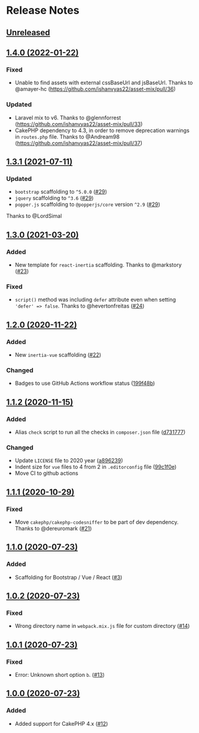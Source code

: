 # Release Notes

## [Unreleased](https://github.com/ishanvyas22/asset-mix/compare/1.4.0...master)

## [1.4.0 (2022-01-22)](https://github.com/ishanvyas22/asset-mix/compare/1.3.1...1.4.0)

### Fixed

- Unable to find assets with external cssBaseUrl and jsBaseUrl. Thanks to @amayer-hc (https://github.com/ishanvyas22/asset-mix/pull/36)

### Updated

- Laravel mix to v6. Thanks to @glennforrest (https://github.com/ishanvyas22/asset-mix/pull/33)
- CakePHP dependency to 4.3, in order to remove deprecation warnings in `routes.php` file. Thanks to @Andream98 (https://github.com/ishanvyas22/asset-mix/pull/37)

## [1.3.1 (2021-07-11)](https://github.com/ishanvyas22/asset-mix/compare/1.3.0...1.3.1)

### Updated
- `bootstrap` scaffolding to `^5.0.0` ([#29](https://github.com/ishanvyas22/asset-mix/pull/29))
- `jquery` scaffolding to `^3.6` ([#29](https://github.com/ishanvyas22/asset-mix/pull/29))
- `popper.js` scaffolding to `@popperjs/core` version `^2.9` ([#29](https://github.com/ishanvyas22/asset-mix/pull/29))

Thanks to @LordSimal

## [1.3.0 (2021-03-20)](https://github.com/ishanvyas22/asset-mix/compare/1.2.0...1.3.0)

### Added
- New template for `react-inertia` scaffolding. Thanks to @markstory ([#23](https://github.com/ishanvyas22/asset-mix/pull/23))

### Fixed
-  `script()` method was including `defer` attribute even when setting `'defer' => false`. Thanks to @hevertonfreitas ([#24](https://github.com/ishanvyas22/asset-mix/pull/24))

## [1.2.0 (2020-11-22)](https://github.com/ishanvyas22/asset-mix/compare/1.1.2...1.2.0)

### Added
- New `inertia-vue` scaffolding ([#22](https://github.com/ishanvyas22/asset-mix/pull/22))

### Changed
- Badges to use GitHub Actions workflow status ([199f48b](https://github.com/ishanvyas22/asset-mix/commit/199f48baa9aedbe5174edc9d99aa8eceaa35491b))

## [1.1.2 (2020-11-15)](https://github.com/ishanvyas22/asset-mix/compare/1.1.1...1.1.2)

### Added
- Alias `check` script to run all the checks in `composer.json` file ([d731777](https://github.com/ishanvyas22/asset-mix/commit/d7317779fc88d6cf50f2815c9606a279a59c9629))

### Changed
- Update `LICENSE` file to 2020 year ([a896239](https://github.com/ishanvyas22/asset-mix/commit/a896239b9fe2b22c5b885fa9405df4406e4d7907))
- Indent size for `vue` files to 4 from 2 in `.editorconfig` file ([99c1f0e](https://github.com/ishanvyas22/asset-mix/commit/99c1f0e71717826e93142ed7584cb33127a37793))
- Move CI to github actions

## [1.1.1 (2020-10-29)](https://github.com/ishanvyas22/asset-mix/compare/1.1.0...1.1.1)

### Fixed
- Move `cakephp/cakephp-codesniffer` to be part of dev dependency. Thanks to @dereuromark ([#21](https://github.com/ishanvyas22/asset-mix/pull/21))

## [1.1.0 (2020-07-23)](https://github.com/ishanvyas22/asset-mix/compare/1.0.2...1.1.0)

### Added
- Scaffolding for Bootstrap / Vue / React ([#3](https://github.com/ishanvyas22/asset-mix/issues/3))

## [1.0.2 (2020-07-23)](https://github.com/ishanvyas22/asset-mix/compare/1.0.1...1.0.2)

### Fixed
- Wrong directory name in `webpack.mix.js` file for custom directory ([#14](https://github.com/ishanvyas22/asset-mix/issues/14))

## [1.0.1 (2020-07-23)](https://github.com/ishanvyas22/asset-mix/compare/1.0.0...1.0.1)

### Fixed
- Error: Unknown short option `b`. ([#13](https://github.com/ishanvyas22/asset-mix/issues/13))

## [1.0.0 (2020-07-23)](https://github.com/ishanvyas22/asset-mix/compare/0.4.2...1.0.0)

### Added
- Added support for CakePHP 4.x ([#12](https://github.com/ishanvyas22/asset-mix/pull/12))
